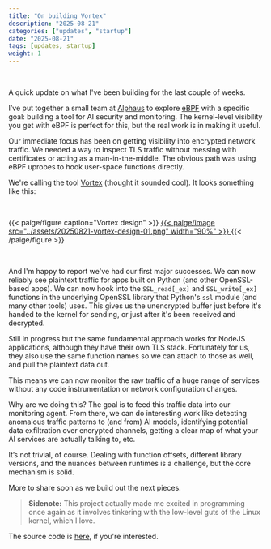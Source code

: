 ```yaml
---
title: "On building Vortex"
description: "2025-08-21"
categories: ["updates", "startup"]
date: "2025-08-21"
tags: [updates, startup]
weight: 1
---
```


<br>

A quick update on what I've been building for the last couple of weeks.

I’ve put together a small team at [Alphaus](https://alphaus.cloud/) to explore [eBPF](https://ebpf.io/) with a specific goal: building a tool for AI security and monitoring. The kernel-level visibility you get with eBPF is perfect for this, but the real work is in making it useful.

Our immediate focus has been on getting visibility into encrypted network traffic. We needed a way to inspect TLS traffic without messing with certificates or acting as a man-in-the-middle. The obvious path was using eBPF uprobes to hook user-space functions directly.

We're calling the tool [Vortex](https://vortex.nightblue.io/) (thought it sounded cool). It looks something like this:

<br>

{{< paige/figure caption="Vortex design" >}}
<a href="https://vortex.nightblue.io/">
{{< paige/image src="../assets/20250821-vortex-design-01.png" width="90%" >}}
</a>
{{< /paige/figure >}}

<br>

And I'm happy to report we've had our first major successes. We can now reliably see plaintext traffic for apps built on Python (and other OpenSSL-based apps). We can now hook into the `SSL_read[_ex]` and `SSL_write[_ex]` functions in the underlying OpenSSL library that Python's `ssl` module (and many other tools) uses. This gives us the unencrypted buffer just before it's handed to the kernel for sending, or just after it's been received and decrypted.

Still in progress but the same fundamental approach works for NodeJS applications, although they have their own TLS stack. Fortunately for us, they also use the same function names so we can attach to those as well, and pull the plaintext data out.

This means we can now monitor the raw traffic of a huge range of services without any code instrumentation or network configuration changes.

Why are we doing this? The goal is to feed this traffic data into our monitoring agent. From there, we can do interesting work like detecting anomalous traffic patterns to (and from) AI models, identifying potential data exfiltration over encrypted channels, getting a clear map of what your AI services are actually talking to, etc.

It’s not trivial, of course. Dealing with function offsets, different library versions, and the nuances between runtimes is a challenge, but the core mechanism is solid.

More to share soon as we build out the next pieces.

> **Sidenote:** This project actually made me excited in programming once again as it involves tinkering with the low-level guts of the Linux kernel, which I love.

The source code is [here](https://github.com/flowerinthenight/vortex-agent/), if you're interested.

<br>
